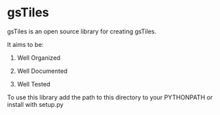 # gsTiles

gsTiles is an open source library for creating gsTiles.

It aims to be:

1. Well Organized

2. Well Documented

3. Well Tested

To use this library add the path to this directory to your PYTHONPATH
or install with setup.py

